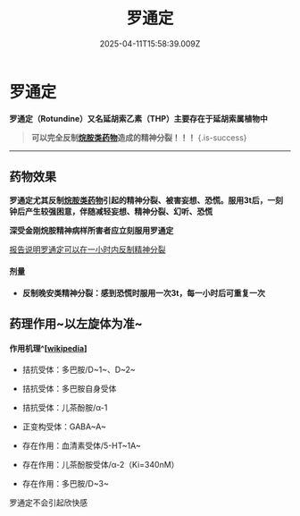 ﻿---
title: 罗通定
description: 
published: true
date: 2025-04-11T15:58:39.009Z
tags: 
editor: markdown
dateCreated: 2025-04-11T15:58:34.573Z
---

# 罗通定
**罗通定（Rotundine）又名延胡索乙素（THP）主要存在于延胡索属植物中**
> **可以完全反制[烷胺类药物](/drug/烷胺类药物)造成的精神分裂！！！**
{.is-success}

---

## 药物效果

**罗通定尤其反制[烷胺类药物](/drug/烷胺类药物)引起的精神分裂、被害妄想、恐慌。服用3t后，一刻钟后产生较强困意，伴随减轻妄想、精神分裂、幻听、恐慌**

**深受金刚烷胺精神病样所害者应立刻服用罗通定**

[报告说明罗通定可以在一小时内反制精神分裂](/drug/罗通定)

#### 剂量
- **反制晚安类精神分裂：感到恐慌时服用一次3t，每一小时后可重复一次**

## 药理作用~以左旋体为准~
#### 作用机理^[[wikipedia](https://en.wikipedia.org/wiki/Tetrahydropalmatine)]
- 拮抗受体：多巴胺/D~1~、D~2~
- 拮抗受体：多巴胺自身受体 
- 拮抗受体：儿茶酚胺/α-1
- 正变构受体：GABA~A~

- 存在作用：血清素受体/5-HT~1A~
- 存在作用：儿茶酚胺受体/α-2（Ki=340nM）
- 存在作用：多巴胺/D~3~

罗通定不会引起欣快感

